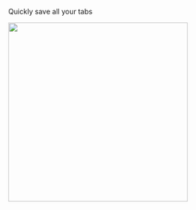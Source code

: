 Quickly save all your tabs

<img src="https://raw.githubusercontent.com/raphaelrk/tabsave/master/assets/screenshot.png" width="360">
